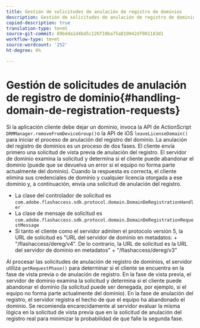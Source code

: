 ```yaml
---
title: Gestión de solicitudes de anulación de registro de dominios
description: Gestión de solicitudes de anulación de registro de dominios
copied-description: true
translation-type: tm+mt
source-git-commit: 89bdda1d4bd5c126f19ba75a819942df901183d1
workflow-type: tm+mt
source-wordcount: '252'
ht-degree: 0%

---
```



# Gestión de solicitudes de anulación de registro de dominio{#handling-domain-de-registration-requests}

Si la aplicación cliente debe dejar un dominio, invoca la API de ActionScript `DRMManager.removeFromDeviceGroup()`o la API de iOS `leaveLicenseDomain()` para iniciar el proceso de anulación del registro del dominio. La anulación del registro de dominios es un proceso de dos fases. El cliente envía primero una solicitud de vista previa de anulación del registro. El servidor de dominio examina la solicitud y determina si el cliente puede abandonar el dominio (puede que se devuelva un error si el equipo no forma parte actualmente del dominio). Cuando la respuesta es correcta, el cliente elimina sus credenciales de dominio y cualquier licencia otorgada a ese dominio y, a continuación, envía una solicitud de anulación del registro.

* La clase del controlador de solicitud es `com.adobe.flashaccess.sdk.protocol.domain.DomainDeRegistrationHandler`
* La clase de mensaje de solicitud es `com.adobe.flashaccess.sdk.protocol.domain.DomainDeRegistrationRequestMessage`
* Si tanto el cliente como el servidor admiten el protocolo versión 5, la URL de solicitud es &quot;URL del servidor de dominio en metadatos: + &quot;/flashaccess/dereg/v4&quot;. De lo contrario, la URL de solicitud es la URL del servidor de dominio en metadatos&quot; + &quot;/flashaccess/dereg/v3&quot;

Al procesar las solicitudes de anulación de registro de dominios, el servidor utiliza `getRequestPhase()` para determinar si el cliente se encuentra en la fase de vista previa o de anulación de registro. En la fase de vista previa, el servidor de dominio examina la solicitud y determina si el cliente puede abandonar el dominio (la solicitud puede ser denegada, por ejemplo, si el equipo no forma parte actualmente del dominio). En la fase de anulación del registro, el servidor registra el hecho de que el equipo ha abandonado el dominio. Se recomienda encarecidamente al servidor evaluar la misma lógica en la solicitud de vista previa que en la solicitud de anulación del registro real para minimizar la probabilidad de que falle la segunda fase.
